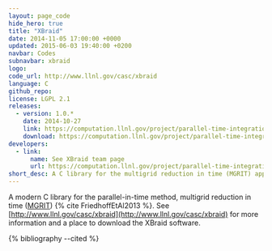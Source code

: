 ```yaml
---
layout: page_code
hide_hero: true
title: "XBraid"
date: 2014-11-05 17:00:00 +0000
updated: 2015-06-03 19:40:00 +0200
navbar: Codes
subnavbar: xbraid
logo:
code_url: http://www.llnl.gov/casc/xbraid
language: C
github_repo:
license: LGPL 2.1
releases:
  - version: 1.0.*
    date: 2014-10-27
    link: https://computation.llnl.gov/project/parallel-time-integration/software.php
    download: https://computation.llnl.gov/project/parallel-time-integration/software.php
developers:
  - link:
      name: See XBraid team page
      url: https://computation.llnl.gov/project/parallel-time-integration/team.php
short_desc: A C library for the multigrid reduction in time (MGRIT) approach.
---
```


A modern C library for the parallel-in-time method, multigrid reduction in time
([MGRIT](/methods/mgrit.html)) {% cite FriedhoffEtAl2013 %}.
See [http://www.llnl.gov/casc/xbraid](http://www.llnl.gov/casc/xbraid) for more
information and a place to download the XBraid software.

{% bibliography --cited %}
